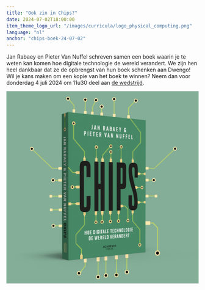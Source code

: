 ```yaml
---
title: "Ook zin in Chips?"
date: 2024-07-02T18:00:00
item_theme_logo_url: "/images/curricula/logo_physical_computing.png"
language: "nl"
anchor: "chips-boek-24-07-02"
---
```


Jan Rabaey en Pieter Van Nuffel schreven samen een boek waarin je te weten kan komen hoe digitale technologie de wereld verandert. We zijn hen heel dankbaar dat ze de opbrengst van hun boek schenken aan Dwengo! Wil je kans maken om een kopie van het boek te winnen? Neem dan voor donderdag 4 juli 2024 om 11u30 deel aan [de wedstrijd](https://hetinnovatiedistrict.substack.com/p/het-innovatiedistrict-editie-83#%C2%A7wedstrijd).

![Chips cover](/images/news/chips.jpg)
